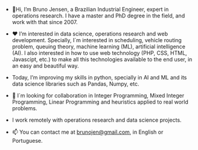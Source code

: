 - 👋Hi, I’m Bruno Jensen, a Brazilian Industrial Engineer, expert in operations research. I have a master and PhD degree in the field, and work with that since 2007.

- :hearts: I’m interested in data science, operations research and web development. Specially, I´m interested in scheduling, vehicle routing problem, queuing theory, machine learning (ML), artificial intelligence (AI). I also interested in how to use web technology (PHP, CSS, HTML, Javascipt, etc.) to make all this technologies available to the end user, in an easy and beautiful way.

- Today, I’m improving my skills in python, specially in AI and ML and its data science libraries such as Pandas, Numpy, etc.

- :dart: I´m looking for collaboration in Integer Programming, Mixed Integer Programming, Linear Programming and heuristics applied to real world problems.

- I work remotely with operations research and data science projects. 
 
- 📫 You can contact me at brunojen@gmail.com, in English or Portuguese.

